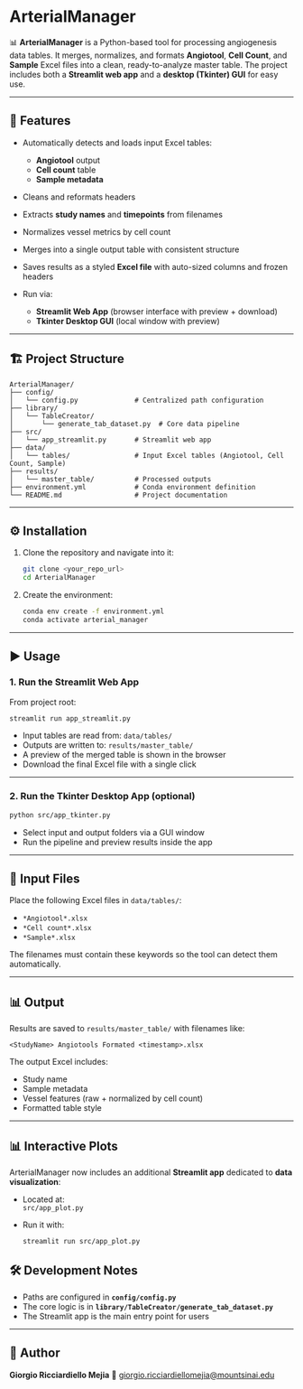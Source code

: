 # ArterialManager

📊 **ArterialManager** is a Python-based tool for processing angiogenesis data tables.
It merges, normalizes, and formats **Angiotool**, **Cell Count**, and **Sample** Excel files into a clean, ready-to-analyze master table.
The project includes both a **Streamlit web app** and a **desktop (Tkinter) GUI** for easy use.

---

## 🚀 Features

* Automatically detects and loads input Excel tables:

  * **Angiotool** output
  * **Cell count** table
  * **Sample metadata**
* Cleans and reformats headers
* Extracts **study names** and **timepoints** from filenames
* Normalizes vessel metrics by cell count
* Merges into a single output table with consistent structure
* Saves results as a styled **Excel file** with auto-sized columns and frozen headers
* Run via:

  * **Streamlit Web App** (browser interface with preview + download)
  * **Tkinter Desktop GUI** (local window with preview)

---

## 🏗 Project Structure

```
ArterialManager/
├── config/
│   └── config.py              # Centralized path configuration
├── library/
│   └── TableCreator/
│       └── generate_tab_dataset.py  # Core data pipeline
├── src/
│   └── app_streamlit.py       # Streamlit web app
├── data/
│   └── tables/                # Input Excel tables (Angiotool, Cell Count, Sample)
├── results/
│   └── master_table/          # Processed outputs
├── environment.yml            # Conda environment definition
└── README.md                  # Project documentation
```

---

## ⚙️ Installation

1. Clone the repository and navigate into it:

   ```bash
   git clone <your_repo_url>
   cd ArterialManager
   ```

2. Create the environment:

   ```bash
   conda env create -f environment.yml
   conda activate arterial_manager
   ```

---

## ▶️ Usage

### 1. Run the Streamlit Web App

From project root:

```bash
streamlit run app_streamlit.py
```

* Input tables are read from:
  `data/tables/`
* Outputs are written to:
  `results/master_table/`
* A preview of the merged table is shown in the browser
* Download the final Excel file with a single click

---

### 2. Run the Tkinter Desktop App (optional)

```bash
python src/app_tkinter.py
```

* Select input and output folders via a GUI window
* Run the pipeline and preview results inside the app

---

## 📂 Input Files

Place the following Excel files in `data/tables/`:

* `*Angiotool*.xlsx`
* `*Cell count*.xlsx`
* `*Sample*.xlsx`

The filenames must contain these keywords so the tool can detect them automatically.

---

## 📊 Output

Results are saved to `results/master_table/` with filenames like:

```
<StudyName> Angiotools Formated <timestamp>.xlsx
```

The output Excel includes:

* Study name
* Sample metadata
* Vessel features (raw + normalized by cell count)
* Formatted table style

---

## 📊 Interactive Plots

ArterialManager now includes an additional **Streamlit app** dedicated to **data visualization**:

* Located at:  
  `src/app_plot.py`

* Run it with:  
  ```bash
  streamlit run src/app_plot.py


## 🛠 Development Notes

* Paths are configured in **`config/config.py`**
* The core logic is in **`library/TableCreator/generate_tab_dataset.py`**
* The Streamlit app is the main entry point for users

---

## 👤 Author

**Giorgio Ricciardiello Mejia**
📧 [giorgio.ricciardiellomejia@mountsinai.edu](mailto:giorgio.ricciardiellomejia@mountsinai.edu)

